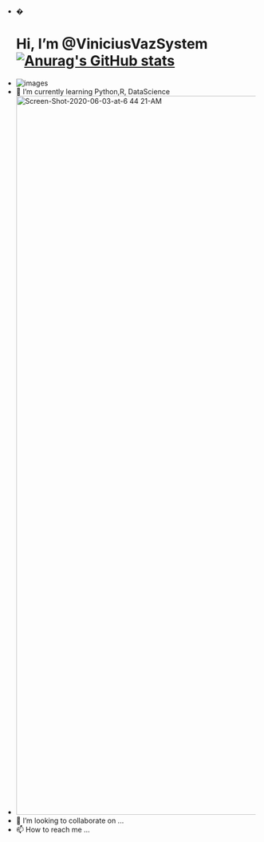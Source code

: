 - �<h1> Hi, I’m @ViniciusVazSystem
  [![Anurag's GitHub stats](https://github-readme-stats.vercel.app/api?username=anuraghazra)](https://github.com/anuraghazra/github-readme-stats)
- ![images](https://user-images.githubusercontent.com/88793211/144745804-3fceca5d-fc8d-4330-b273-2952a8cced25.png)
- 🌱 I’m currently learning Python,R, DataScience
- <img width="1440" alt="Screen-Shot-2020-06-03-at-6 44 21-AM" src="https://user-images.githubusercontent.com/88793211/144745839-021a1e19-fbcd-472d-8b35-0eca6bd3f76e.png">
- 💞️ I’m looking to collaborate on ...
- 📫 How to reach me ...

<!---
ViniciusVazSystem/ViniciusVazSystem is a ✨ special ✨ repository because its `README.md` (this file) appears on your GitHub profile.
You can click the Preview link to take a look at your changes.
--->
